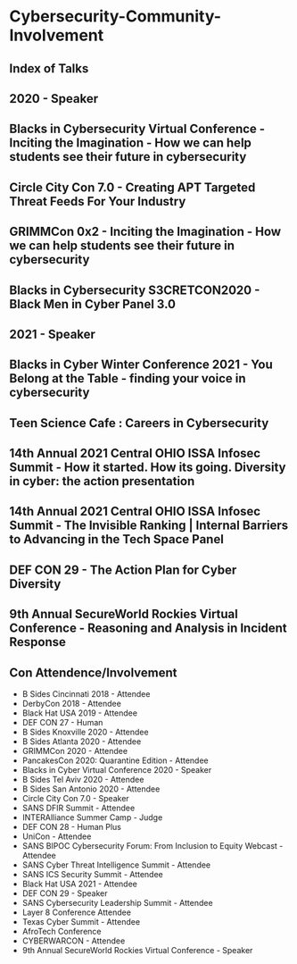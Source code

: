 # Cybersecurity-Community-Involvement

## Index of Talks

## 2020 - Speaker

## **Blacks in Cybersecurity Virtual Conference - Inciting the Imagination - How we can help students see their future in cybersecurity**

## **Circle City Con 7.0 - Creating APT Targeted Threat Feeds For Your Industry**

## **GRIMMCon 0x2 - Inciting the Imagination - How we can help students see their future in cybersecurity**

## **Blacks in Cybersecurity S3CRETCON2020 - Black Men in Cyber Panel 3.0**

## 2021 - Speaker

## **Blacks in Cyber Winter Conference 2021 - You Belong at the Table - finding your voice in cybersecurity**

## **Teen Science Cafe : Careers in Cybersecurity**

## **14th Annual 2021 Central OHIO ISSA Infosec Summit - How it started. How its going. Diversity in cyber: the action presentation**

## **14th Annual 2021 Central OHIO ISSA Infosec Summit - The Invisible Ranking | Internal Barriers to Advancing in the Tech Space Panel**

## **DEF CON 29 - The Action Plan for Cyber Diversity**

## **9th Annual SecureWorld Rockies Virtual Conference - Reasoning and Analysis in Incident Response**

## Con Attendence/Involvement

* B Sides Cincinnati 2018 - Attendee
* DerbyCon 2018 - Attendee
* Black Hat USA 2019 - Attendee
* DEF CON 27 - Human
* B Sides Knoxville 2020 - Attendee
* B Sides Atlanta 2020 - Attendee
* GRIMMCon 2020 - Attendee
* PancakesCon 2020: Quarantine Edition - Attendee
* Blacks in Cyber Virtual Conference 2020 - Speaker
* B Sides Tel Aviv 2020 - Attendee
* B Sides San Antonio 2020 - Attendee
* Circle City Con 7.0 - Speaker
* SANS DFIR Summit - Attendee
* INTERAlliance Summer Camp - Judge
* DEF CON 28 - Human Plus
* UniCon - Attendee
* SANS BIPOC Cybersecurity Forum: From Inclusion to Equity Webcast - Attendee
* SANS Cyber Threat Intelligence Summit - Attendee
* SANS ICS Security Summit - Attendee
* Black Hat USA 2021 - Attendee
* DEF CON 29 - Speaker
* SANS Cybersecurity Leadership Summit - Attendee
* Layer 8 Conference Attendee
* Texas Cyber Summit - Attendee
* AfroTech Conference
* CYBERWARCON - Attendee
* 9th Annual SecureWorld Rockies Virtual Conference - Speaker
